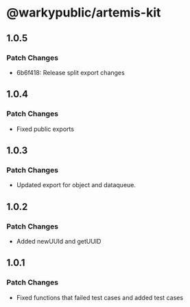 # @warkypublic/artemis-kit

## 1.0.5

### Patch Changes

- 6b6f418: Release split export changes

## 1.0.4

### Patch Changes

- Fixed public exports

## 1.0.3

### Patch Changes

- Updated export for object and dataqueue.

## 1.0.2

### Patch Changes

- Added newUUId and getUUID

## 1.0.1

### Patch Changes

- Fixed functions that failed test cases and added test cases
